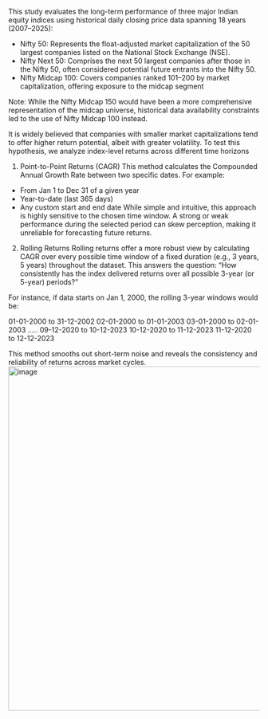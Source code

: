 This study evaluates the long-term performance of three major Indian equity indices using historical daily closing price data spanning 18 years (2007–2025):
- Nifty 50: Represents the float-adjusted market capitalization of the 50 largest companies listed on the National Stock Exchange (NSE).
- Nifty Next 50: Comprises the next 50 largest companies after those in the Nifty 50, often considered potential future entrants into the Nifty 50.
- Nifty Midcap 100: Covers companies ranked 101–200 by market capitalization, offering exposure to the midcap segment

Note: While the Nifty Midcap 150 would have been a more comprehensive representation of the midcap universe, historical data availability constraints led to the use of Nifty Midcap 100 instead.

It is widely believed that companies with smaller market capitalizations tend to offer higher return potential, albeit with greater volatility. To test this hypothesis, we analyze index-level returns across different time horizons

1. Point-to-Point Returns (CAGR)
This method calculates the Compounded Annual Growth Rate between two specific dates. For example:
- From Jan 1 to Dec 31 of a given year
- Year-to-date (last 365 days)
- Any custom start and end date
While simple and intuitive, this approach is highly sensitive to the chosen time window. A strong or weak performance during the selected period can skew perception, making it unreliable for forecasting future returns.


2. Rolling Returns
Rolling returns offer a more robust view by calculating CAGR over every possible time window of a fixed duration (e.g., 3 years, 5 years) throughout the dataset. This answers the question:
“How consistently has the index delivered returns over all possible 3-year (or 5-year) periods?”

For instance, if data starts on Jan 1, 2000, the rolling 3-year windows would be:


01-01-2000 to 31-12-2002
02-01-2000 to 01-01-2003
03-01-2000 to 02-01-2003
…..
09-12-2020 to 10-12-2023
10-12-2020 to 11-12-2023
11-12-2020 to 12-12-2023

This method smooths out short-term noise and reveals the consistency and reliability of returns across market cycles.
<img width="1258" height="691" alt="image" src="https://github.com/user-attachments/assets/650fc036-e338-46e1-9018-6d908fcf7ebc" />



